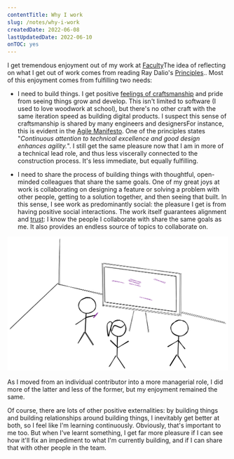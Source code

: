 ```yaml
---
contentTitle: Why I work
slug: /notes/why-i-work
createdDate: 2022-06-08
lastUpdatedDate: 2022-06-10
onTOC: yes
---
```


I get tremendous enjoyment out of my work at [Faculty](https://faculty.ai)<Sidenote>The idea of reflecting on what I get out of work comes from reading Ray Dalio's [Principles](https://www.principles.com/).</Sidenote>. Most of this enjoyment comes from fulfilling two needs:

- I need to build things. I get positive [feelings of craftsmanship](/notes/editor-hacking) and pride from seeing things grow and develop. This isn't limited to software (I used to love woodwork at school), but there's no other craft with the same iteration speed as building digital products. I suspect this sense of craftsmanship is shared by many engineers and designers<Sidenote>For instance, this is evident in the [Agile Manifesto](https://agilemanifesto.org/principles.html). One of the principles states "_Continuous attention to technical excellence
and good design enhances agility._"</Sidenote>. I still get the same pleasure now that I am in more of a technical lead role, and thus less viscerally connected to the construction process. It's less immediate, but equally fulfilling.

- I need to share the process of building things with thoughtful, open-minded colleagues that share the same goals. One of my great joys at work is collaborating on designing a feature or solving a problem with other people, getting to a solution together, and then seeing that built. In this sense, I see work as predominantly social: the pleasure I get is from having positive social interactions. The work itself guarantees alignment and [trust](/notes/what-is-trust): I know the people I collaborate with share the same goals as me. It also provides an endless source of topics to collaborate on.

![](./images/why-i-work.png)

As I moved from an individual contributor into a more managerial role, I did more of the latter and less of the former, but my enjoyment remained the same.

Of course, there are lots of other positive externalities: by building things and building relationships around building things, I inevitably get better at both, so I feel like I'm learning continuously. Obviously, that's important to me too. But when I've learnt something, I get far more pleasure if I can see how it'll fix an impediment to what I'm currently building, and if I can share that with other people in the team.
